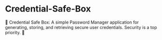 # Credential-Safe-Box
🔑 Credential Safe Box: A simple Password Manager application for generating, storing, and retrieving secure user credentials. Security is a top priority. 🔐
